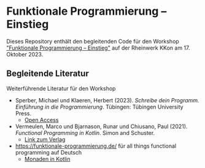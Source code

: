 # Funktionale Programmierung – Einstieg

Dieses Repository enthält den begleitenden Code für den Workshop ["Funktionale
Programmierung –
Einstieg"](https://rheinwerk-kkon.de/workshops/schneider-funktionale-programmierung-einstieg/)
auf der Rheinwerk KKon am 17. Oktober 2023.

## Begleitende Literatur

Weiterführende Literatur für den Workshop

- Sperber, Michael und Klaeren, Herbert (2023). *Schreibe dein Programm.
  Einführung in die Programmierung*.  Tübingen: Tübingen University Press.
  - [Open Access](https://publikationen.uni-tuebingen.de/xmlui/bitstream/handle/10900/143546/schreibe-dein-programm.pdf?sequence=1&isAllowed=y)
- Vermeulen, Marco und Bjarnason, Runar und Chiusano, Paul (2021). *Functional
  Programming in Kotlin*.  Simon and Schuster.
  - [Link zum Verlag](https://www.manning.com/books/functional-programming-in-kotlin)
- https://funktionale-programmierung.de/ für all things functional programming auf Deutsch
  - [Monaden in Kotlin](https://funktionale-programmierung.de/2023/05/22/kotlin-monads.html)

